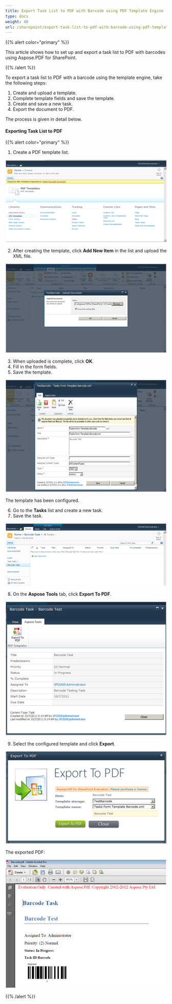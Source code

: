 ```yaml
---
title: Export Task List to PDF with Barcode using PDF Template Engine
type: docs
weight: 40
url: /sharepoint/export-task-list-to-pdf-with-barcode-using-pdf-template-engine/
---
```


{{% alert color="primary" %}} 

This article shows how to set up and export a task list to PDF with barcodes using Aspose.PDF for SharePoint.

{{% /alert %}} 

To export a task list to PDF with a barcode using the template engine, take the following steps:

1. Create and upload a template.
1. Complete template fields and save the template.
1. Create and save a new task.
1. Export the document to PDF.

The process is given in detail below.
#### **Exporting Task List to PDF**

{{% alert color="primary" %}} 

1. Create a PDF template list. 

![todo:image_alt_text](export-task-list-to-pdf-with-barcode-using-pdf-template-engine_1.png)




2. After creating the template, click **Add New Item** in the list and upload the XML file. 

![todo:image_alt_text](export-task-list-to-pdf-with-barcode-using-pdf-template-engine_2.png)




3. When uploaded is complete, click **OK**.
4. Fill in the form fields.
5. Save the template. 

![todo:image_alt_text](export-task-list-to-pdf-with-barcode-using-pdf-template-engine_3.png)



The template has been configured. 

6. Go to the **Tasks** list and create a new task.
7. Save the task. 

![todo:image_alt_text](export-task-list-to-pdf-with-barcode-using-pdf-template-engine_4.png)




8. On the **Aspose Tools** tab, click **Export To PDF**. 

![todo:image_alt_text](export-task-list-to-pdf-with-barcode-using-pdf-template-engine_5.png)

9. Select the configured template and click **Export**. 

![todo:image_alt_text](export-task-list-to-pdf-with-barcode-using-pdf-template-engine_6.png)



The exported PDF: 

![todo:image_alt_text](export-task-list-to-pdf-with-barcode-using-pdf-template-engine_7.png)

{{% /alert %}}